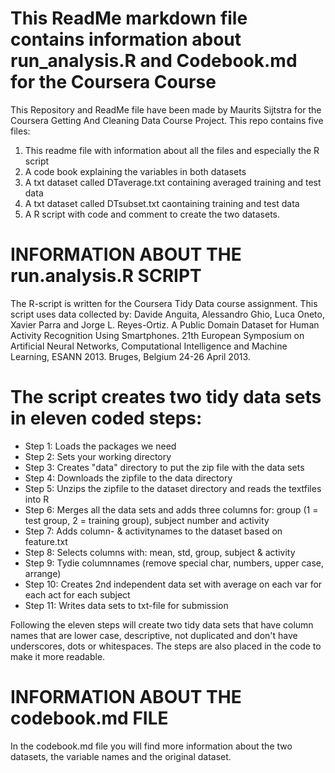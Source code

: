 # This ReadMe markdown file contains information about run_analysis.R and Codebook.md for the Coursera Course
This Repository and ReadMe file have been made by Maurits Sijtstra for the Coursera Getting And Cleaning Data Course Project. This repo contains five files:
1. This readme file with information about all the files and especially the R script
2. A code book explaining the variables in both datasets
3. A txt dataset called DTaverage.txt containing averaged training and test data
4. A txt dataset called DTsubset.txt caontaining training and test data
5. A R script with code and comment to create the two datasets.

# INFORMATION ABOUT THE run.analysis.R SCRIPT
The R-script is written for the Coursera Tidy Data course assignment. This script uses data collected by: Davide Anguita, Alessandro Ghio, Luca Oneto, Xavier Parra and Jorge L. Reyes-Ortiz. A Public Domain Dataset for Human Activity Recognition Using Smartphones. 21th European Symposium on Artificial Neural Networks, Computational Intelligence and Machine Learning, ESANN 2013. Bruges, Belgium 24-26 April 2013.

# The script creates two tidy data sets in eleven coded steps:
- Step 1: Loads the packages we need
- Step 2: Sets your working directory
- Step 3: Creates "data" directory to put the zip file with the data sets
- Step 4: Downloads the zipfile to the data directory
- Step 5: Unzips the zipfile to the dataset directory and reads the textfiles into R
- Step 6: Merges all the data sets and adds three columns for: group (1 = test group, 2 = training group), subject number and activity
- Step 7: Adds column- & activitynames to the dataset based on feature.txt
- Step 8: Selects columns with: mean, std, group, subject & activity
- Step 9: Tydie columnnames (remove special char, numbers, upper case, arrange)
- Step 10: Creates 2nd independent data set with average on each var for each act for each subject
- Step 11: Writes data sets to txt-file for submission

Following the eleven steps will create two tidy data sets that have column names that are lower case, descriptive, not duplicated and don't have underscores, dots or whitespaces. The steps are also placed in the code to make it more readable. 

# INFORMATION ABOUT THE codebook.md FILE
In the codebook.md file you will find more information about the two datasets, the variable names and the original dataset. 
